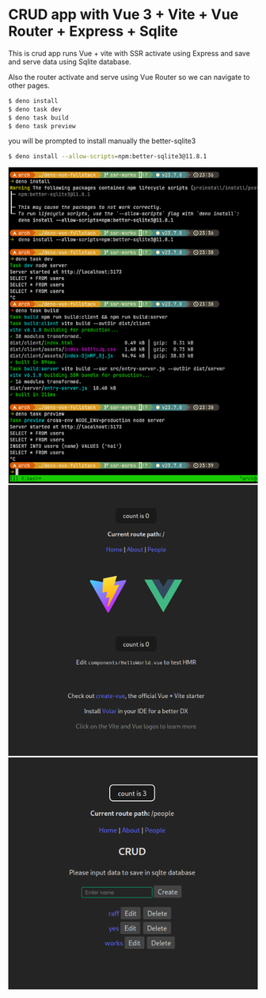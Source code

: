 # CRUD app with Vue 3 + Vite + Vue Router + Express + Sqlite 

This is crud app runs Vue + vite with SSR activate using Express and save and serve data using Sqlite database.

Also the router activate and serve using Vue Router so we can navigate to other pages.

```sh
$ deno install
$ deno task dev
$ deno task build
$ deno task preview
```

you will be prompted to install manually the better-sqlite3

```sh
$ deno install --allow-scripts=npm:better-sqlite3@11.8.1
```

![deno vue express vue-router sqlite crud instal proces](./install-process.png)
![deno vue fullstack crud](./deno-vue-fullstack.png)
![deno vue express vue-router sqlite crud](./deno-vue-fullstack-crud-ssr.png)
